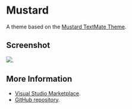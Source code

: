 # Mustard

A theme based on the [Mustard TextMate Theme](http://colorsublime.com/theme/Mustard).


## Screenshot
![](https://raw.githubusercontent.com/gerane/VSCodeThemes/master/gerane.Theme-Mustard/screenshot.png).


## More Information
* [Visual Studio Marketplace](https://marketplace.visualstudio.com/items/gerane.Theme-Mustard).
* [GitHub repository](https://github.com/gerane/VSCodeThemes).
